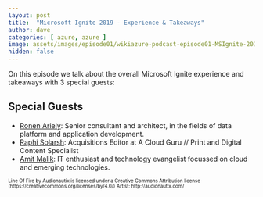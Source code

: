 ```yaml
---
layout: post
title:  "Microsoft Ignite 2019 - Experience & Takeaways"
author: dave
categories: [ azure, azure ]
image: assets/images/episode01/wikiazure-podcast-episode01-MSIgnite-2019-experience-takeaways.png
hidden: false
---
```


<p>
<script src="https://www.buzzsprout.com/704541/2057835-microsoft-ignite-2019-experience-takeaways.js?player=small" type="text/javascript" charset="utf-8"></script>
</p>

On this episode we talk about the overall Microsoft Ignite experience and takeaways with 3 special guests: 


## Special Guests


+ <a href="https://www.linkedin.com/in/pitoach/" target="_blank">Ronen Ariely</a>: Senior consultant and architect, in the fields of data platform and application development.
+ <a href="https://www.linkedin.com/in/raphael-solarsh-12b826183/" target="_blank">Raphi Solarsh</a>: Acquisitions Editor at A Cloud Guru // Print and Digital Content Specialist
+ <a href="https://www.linkedin.com/in/amitmalik99/" target="_blank">Amit Malik</a>: IT enthusiast and technology evangelist focussed on cloud and emerging technologies.

<p style="font-size: .7em;">Line Of Fire by Audionautix is licensed under a Creative Commons Attribution license (https://creativecommons.org/licenses/by/4.0/) Artist: http://audionautix.com/</p>
